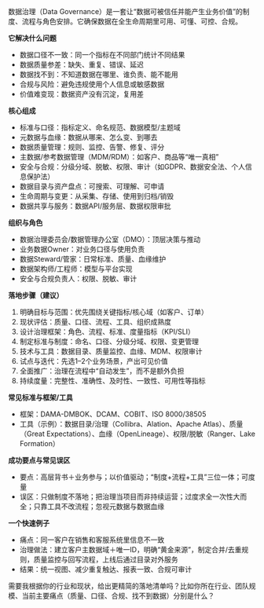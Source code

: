 数据治理（Data Governance）是一套让“数据可被信任并能产生业务价值”的制度、流程与角色安排。它确保数据在全生命周期里可用、可懂、可控、合规。

**它解决什么问题**

- 数据口径不一致：同一个指标在不同部门统计不同结果
- 数据质量参差：缺失、重复、错误、延迟
- 数据找不到：不知道数据在哪里、谁负责、能不能用
- 合规与风险：避免违规使用个人信息或敏感数据
- 价值难变现：数据资产没有沉淀，复用差

**核心组成**

- 标准与口径：指标定义、命名规范、数据模型/主题域
- 元数据与血缘：数据从哪来、怎么变、到哪去
- 数据质量管理：规则、监控、告警、修复、评分
- 主数据/参考数据管理（MDM/RDM）：如客户、商品等“唯一真相”
- 安全与合规：分级分域、脱敏、权限、审计（如GDPR、数据安全法、个人信息保护法）
- 数据目录与资产盘点：可搜索、可理解、可申请
- 生命周期与变更：从采集、存储、使用到归档/销毁
- 数据共享与服务：数据API/服务层、数据权限审批

**组织与角色**

- 数据治理委员会/数据管理办公室（DMO）：顶层决策与推动
- 业务数据Owner：对业务口径与使用负责
- 数据Steward/管家：日常标准、质量、血缘维护
- 数据架构师/工程师：模型与平台实现
- 安全与合规负责人：权限、脱敏、审计

**落地步骤（建议）**

1. 明确目标与范围：优先围绕关键指标/核心域（如客户、订单）
2. 现状评估：质量、口径、流程、工具、组织成熟度
3. 设计治理框架：角色、流程、标准、度量指标（KPI/SLI）
4. 制定标准与制度：命名、口径、分级分域、权限、变更管理
5. 技术与工具：数据目录、质量监控、血缘、MDM、权限审计
6. 试点与迭代：先选1–2个业务场景，产出可见价值
7. 全面推广：治理在流程中“自动发生”，而不是额外负担
8. 持续度量：完整性、准确性、及时性、一致性、可用性等指标

**常见标准与框架/工具**

- 框架：DAMA-DMBOK、DCAM、COBIT、ISO 8000/38505
- 工具（示例）：数据目录/治理（Collibra、Alation、Apache Atlas）、质量（Great Expectations）、血缘（OpenLineage）、权限/脱敏（Ranger、Lake Formation）

**成功要点与常见误区**

- 要点：高层背书＋业务参与；以价值驱动；“制度+流程+工具”三位一体；可度量
- 误区：只做制度不落地；把治理当项目而非持续运营；过度求全一次性大而全；只靠工具不改流程；忽视元数据与数据血缘

**一个快速例子**

- 痛点：同一客户在销售和客服系统里信息不一致
- 治理做法：建立客户主数据域＋唯一ID，明确“黄金来源”，制定合并/去重规则，质量监控与回写流程，上线后通过目录对外服务
- 结果：统一视图、减少重复触达、报表一致、合规可审计

需要我根据你的行业和现状，给出更精简的落地清单吗？比如你所在行业、团队规模、当前主要痛点（质量、口径、合规、找不到数据）分别是什么？